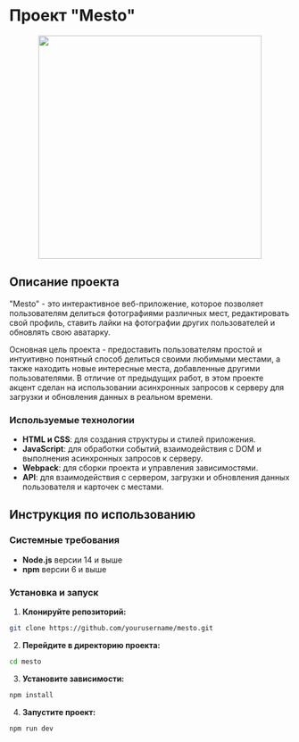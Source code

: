 # Проект "Mesto"
<p align="center">
      <img src="https://i.ibb.co/DfnmK5d/mesto-logo.png" width="400">
</p>



## Описание проекта

"Mesto" - это интерактивное веб-приложение, которое позволяет пользователям делиться фотографиями различных мест, редактировать свой профиль, ставить лайки на фотографии других пользователей и обновлять свою аватарку. 

Основная цель проекта - предоставить пользователям простой и интуитивно понятный способ делиться своими любимыми местами, а также находить новые интересные места, добавленные другими пользователями.
В отличие от предыдущих работ, в этом проекте акцент сделан на использовании асинхронных запросов к серверу для загрузки и обновления данных в реальном времени.

### Используемые технологии

- **HTML и CSS**: для создания структуры и стилей приложения.
- **JavaScript**: для обработки событий, взаимодействия с DOM и выполнения асинхронных запросов к серверу.
- **Webpack**: для сборки проекта и управления зависимостями.
- **API**: для взаимодействия с сервером, загрузки и обновления данных пользователя и карточек с местами.

## Инструкция по использованию

### Системные требования

- **Node.js** версии 14 и выше
- **npm** версии 6 и выше

### Установка и запуск

1. **Клонируйте репозиторий:**
```bash
git clone https://github.com/yourusername/mesto.git
```
   
2. **Перейдите в директорию проекта:**
```bash
cd mesto
```

3. **Установите зависимости:**
```bash
npm install
```
   
4. **Запустите проект:**
```bash
npm run dev
```
